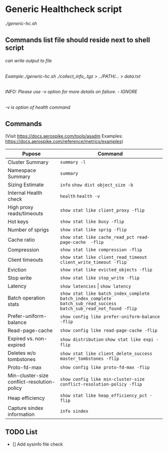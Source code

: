 #  Generic Healthcheck script

###### ./generic-hc.sh <path to collect info tgz>

## Commands list file should reside next to shell script
###### can write output to file  <name of output file>
###### Example:./generic-hc.sh  ./collect_info_.tgz > ../PATH/... > data.txt

###### INFO: Please use -v option for more details on failure. - IGNORE
###### -v is option of health command
  
## Commands 
(Visit https://docs.aerospike.com/tools/asadm 
 Examples: https://docs.aerospike.com/reference/metrics/examples)

| Pupose        | Command |
| -------------    | ------------- |
| Cluster Summary  | `summary -l`  |
| Namespace Summary  | `summary`  |
| Sizing Estimate  | `info` `show dist object_size -b`  |
| Internal Health check  | `health` `health -v`  |
| High proxy reads/timeouts  | `show stat like client_proxy -flip`  |
| Hot keys  | `show stat like busy -flip`  |
| Number of sprigs | `show stat like sprig -flip`  |
| Cache ratio  | `show stat like cache_read_pct read-page-cache  -flip`  |
| Compression  | `show stat like compression -flip`  |
| Client timeouts  | `show stat like client_read_timeout client_write_timeout -flip`  |
| Eviction  | `show stat like evicted_objects -flip`  |
| Stop write | `show stat like stop_write -flip` |
| Latency | `show latencies`  \| `show latency` |
| Batch operation stats  | `show stat like batch_index_complete batch_index_complete batch_sub_read_success batch_sub_read_not_found -flip`  |
| Prefer-uniform-balance  | `show config like prefer-uniform-balance -flip` |
| Read-page-cache  | `show config like read-page-cache -flip`  |
| Expired vs. non-expired  | `show distribution` `show stat like expi -flip`  |
| Deletes w/o tombstones | `show stat like client_delete_success master_tombstones -flip`  |
| Proto-fd-max | `show config like proto-fd-max -flip` | 
| Min-cluster-size conflict-resolution-policy  | `show config like min-cluster-size conflict-resolution-policy -flip`  |
| Heap efficiency  | `show stat like heap_efficiency_pct -flip`  |
| Capture sindex information  | `info sindex`  |
  
  
  
  
  
## TODO List
- [] Add sysinfo file check
